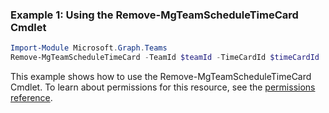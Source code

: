 ### Example 1: Using the Remove-MgTeamScheduleTimeCard Cmdlet
```powershell
Import-Module Microsoft.Graph.Teams
Remove-MgTeamScheduleTimeCard -TeamId $teamId -TimeCardId $timeCardId
```
This example shows how to use the Remove-MgTeamScheduleTimeCard Cmdlet.
To learn about permissions for this resource, see the [permissions reference](/graph/permissions-reference).
